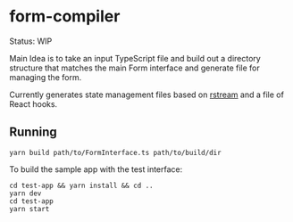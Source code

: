# form-compiler

Status: WIP

Main Idea is to take an input TypeScript file and build out a directory structure that matches the main Form interface and generate file for managing the form.

Currently generates state management files based on [rstream](https://github.com/thi-ng/umbrella/tree/develop/packages/rstream) and a file of React hooks.

## Running
`yarn build path/to/FormInterface.ts path/to/build/dir`

To build the sample app with the test interface:
```
cd test-app && yarn install && cd ..
yarn dev
cd test-app
yarn start
```
